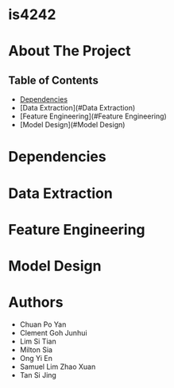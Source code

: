 # is4242

# About The Project


## Table of Contents
* [Dependencies](#Dependencies)
* [Data Extraction](#Data Extraction)
* [Feature Engineering](#Feature Engineering)
* [Model Design](#Model Design)


# Dependencies

# Data Extraction

# Feature Engineering

# Model Design

# Authors
* Chuan Po Yan
* Clement Goh Junhui
* Lim Si Tian
* Milton Sia
* Ong Yi En
* Samuel Lim Zhao Xuan
* Tan Si Jing

